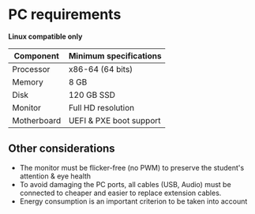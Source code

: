 # PC requirements

**Linux compatible only**

| Component   | Minimum specifications  |
| ----------- | ----------------------- |
| Processor   | x86-64 (64 bits)        |
| Memory      | 8 GB                    |
| Disk        | 120 GB SSD              |
| Monitor     | Full HD resolution      |
| Motherboard | UEFI & PXE boot support |

## Other considerations

-   The monitor must be flicker-free (no PWM) to preserve the student's attention & eye health
-   To avoid damaging the PC ports, all cables (USB, Audio) must be connected to cheaper and easier to replace extension cables.
-   Energy consumption is an important criterion to be taken into account
